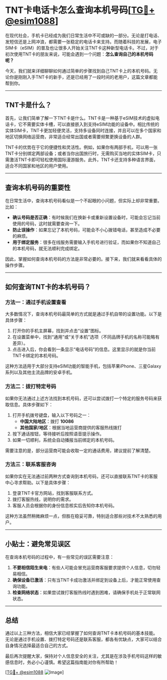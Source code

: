 # TNT卡电话卡怎么查询本机号码[[TG💪+ @esim1088](https://t.me/s/esim1088)]

在现代社会，手机卡已经成为我们日常生活中不可或缺的一部分。无论是打电话、发短信还是上网冲浪，都需要一张稳定的电话卡来支持。而随着科技的发展，电子SIM卡（eSIM）的普及也让很多人开始关注TNT卡这种新型电话卡。不过，对于初次使用TNT卡的朋友来说，可能会遇到一个问题：**怎么查询自己的本机号码呢？**

今天，我们就来详细聊聊如何通过简单的步骤找到自己TNT卡上的本机号码。无论你是刚刚入手TNT卡的新手，还是已经用了一段时间的老用户，这篇文章都能帮到你。

---

## TNT卡是什么？

首先，让我们简单了解一下TNT卡是什么。TNT卡是一种基于eSIM技术的虚拟电话卡，它不需要实体卡槽，可以直接嵌入到支持eSIM功能的设备中。相比传统的实体SIM卡，TNT卡更加轻便灵活，支持多设备同时连接，并且可以在多个国家和地区切换网络运营商，非常适合经常出国或者需要频繁更换设备的人群。

TNT卡的优势在于它的便捷性和灵活性。例如，如果你有两部手机，可以用一张TNT卡分别绑定两部设备；或者当你出国旅行时，无需购买当地的实体SIM卡，只需激活TNT卡即可轻松使用国际漫游服务。此外，TNT卡还支持多种语言界面，适合不同国家和地区的用户使用。

---

## 查询本机号码的重要性

在日常生活中，查询本机号码看似是一个不起眼的小问题，但实际上却非常重要。比如：

- **确认号码是否正确**：有时候我们在换新卡或重新设置设备时，可能会忘记当前使用的号码，这时就需要查询一下。
- **防止误操作**：如果忘记了本机号码，可能会不小心拨错电话，甚至造成不必要的麻烦。
- **用于绑定服务**：很多在线服务需要输入手机号进行验证，而如果你不知道自己的本机号码，就无法顺利完成绑定。

因此，掌握如何查询本机号码的方法是非常必要的。接下来，我们就来看看具体的操作步骤。

---

## 如何查询TNT卡的本机号码？

### 方法一：通过手机设置查看

大多数情况下，查询本机号码最简单的方式就是通过手机自带的设置功能。以下是具体步骤：

1. 打开你的手机主屏幕，找到并点击“设置”图标。
2. 在设置菜单中，找到“通用”或“关于本机”选项（不同品牌手机的名称可能略有差异）。
3. 点击进入后，你会看到一条显示“电话号码”的信息。这里显示的就是你当前TNT卡绑定的本机号码。

这种方法适用于大部分支持eSIM功能的智能手机，包括苹果iPhone、三星Galaxy系列以及其他主流品牌的安卓手机。

### 方法二：拨打特定号码

如果你无法通过上述方法找到本机号码，还可以尝试拨打一个特定的服务号码来获取信息。具体步骤如下：

1. 打开手机拨号键盘，输入以下号码之一：
   - **中国大陆地区**：拨打 **10086**
   - **其他国家/地区**：根据当地运营商提供的客服热线拨打
2. 按下通话按钮，等待接听后按照语音提示操作。
3. 如果一切顺利，系统会自动播报当前绑定的本机号码。

需要注意的是，部分运营商可能会收取一定的通话费用，建议提前了解清楚。

### 方法三：联系客服咨询

如果你实在无法通过前两种方式查询到本机号码，还可以直接联系TNT卡的客服中心寻求帮助。以下是具体步骤：

1. 登录TNT卡官方网站，找到客服联系方式。
2. 拨打客服热线，说明你的需求。
3. 客服人员会根据你的身份信息核实后告知你本机号码。

这种方法虽然稍微麻烦一点，但胜在稳妥可靠，特别适合那些对技术不太熟悉的用户。

---

## 小贴士：避免常见误区

在查询本机号码的过程中，有一些常见的误区需要注意：

1. **不要相信陌生来电**：有些人可能会冒充运营商客服要求提供个人信息，切勿轻易相信。
2. **确保设备已激活**：只有当TNT卡成功激活并绑定到设备上后，才能正常使用查询功能。
3. **检查网络状态**：如果尝试拨打客服热线时遇到困难，请确保手机处于正常联网状态。

---

## 总结

通过以上三种方法，相信大家已经掌握了如何查询TNT卡本机号码的基本技能。无论是通过手机设置、拨打特定号码还是联系客服，都各有优缺点，大家可以结合自身情况选择最适合自己的方式。

最后再次提醒大家，保持对个人信息安全的关注，尤其是在涉及手机号码这样的敏感信息时，务必小心谨慎。希望这篇指南能对你有所帮助！

[[TG💪+ @esim1088](https://t.me/s/esim1088) ![Image](https://i.postimg.cc/4NQfJmqS/Snipaste-2025-05-13-00-14-12.png)]
